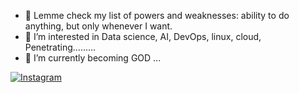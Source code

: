 - 👋 Lemme check my list of powers and weaknesses: ability to do anything, but only whenever I want.
- 👀 I’m interested in Data science, AI, DevOps, linux, cloud, Penetrating.........
- 🌱 I’m currently becoming GOD ...
<!---
12-Twelvve/12-Twelvve is a ✨ special ✨ repository because its `README.md` (this file) appears on your GitHub profile.
You can click the Preview link to take a look at your changes.
--->
[![Instagram](https://img.shields.io/badge/Instagram-@god_kuber-purple)](https://instagram.com/god_kuber)
